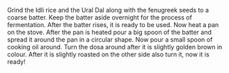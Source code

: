 Grind the Idli rice and the Ural Dal along with the fenugreek seeds to a coarse batter.
Keep the batter aside overnight for the process of fermentation.
After the batter rises, it is ready to be used.
Now heat a pan on the stove.
After the pan is heated pour a big spoon of the batter and spread it around the pan in a circular shape.
Now pour a small spoon of cooking oil around.
Turn the dosa around after it is slightly golden brown in colour.
After it is slightly roasted on the other side also turn it, now it is ready!
